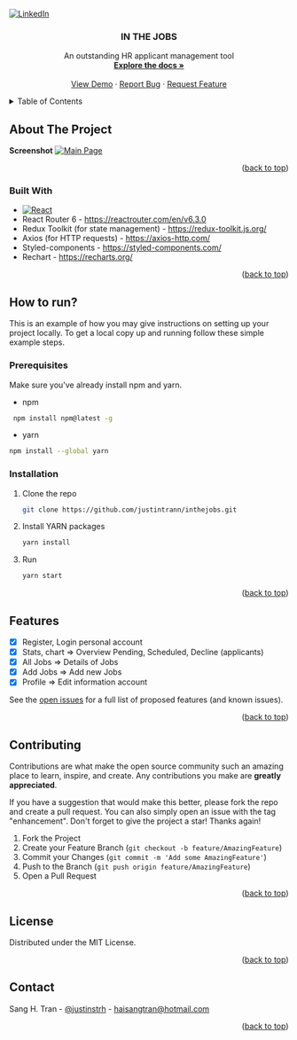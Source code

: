 
<!-- Improved compatibility of back to top link: See: https://github.com/othneildrew/Best-README-Template/pull/73 -->
<a name="readme-top"></a>

<!-- PROJECT SHIELDS -->
<!--
*** I'm using markdown "reference style" links for readability.
*** Reference links are enclosed in brackets [ ] instead of parentheses ( ).
*** See the bottom of this document for the declaration of the reference variables
*** for contributors-url, forks-url, etc. This is an optional, concise syntax you may use.
*** https://www.markdownguide.org/basic-syntax/#reference-style-links
-->
[![LinkedIn][linkedin-shield]][linkedin-url]



<!-- PROJECT LOGO -->
<h3 align="center">IN THE JOBS</h3>

  <p align="center">
    An outstanding HR applicant management tool
    <br />
    <a href="https://github.com/justintrann/inthejobs/blob/main/README.md"><strong>Explore the docs »</strong></a>
    <br />
    <br />
    <a href="https://inthejobs.vercel.app">View Demo</a>
    ·
    <a href="https://github.com/justintrann/inthejobs/issues">Report Bug</a>
    ·
    <a href="https://github.com/justintrann/inthejobs/issues">Request Feature</a>
  </p>
</div>



<!-- TABLE OF CONTENTS -->
<details>
  <summary>Table of Contents</summary>
  <ol>
    <li>
      <a href="#about-the-project">About The Project</a>
      <ul>
        <li><a href="#built-with">Built With</a></li>
      </ul>
    </li>
    <li>
      <a href="#how-to-run">How to run?</a>
      <ul>
        <li><a href="#prerequisites">Prerequisites</a></li>
        <li><a href="#installation">Installation</a></li>
      </ul>
    </li>
    <li><a href="#usage">Usage</a></li>
    <li><a href="#features">Features</a></li>
    <li><a href="#contributing">Contributing</a></li>
    <li><a href="#license">License</a></li>
    <li><a href="#contact">Contact</a></li>

  </ol>
</details>



<!-- ABOUT THE PROJECT -->
## About The Project
**Screenshot**
[![Main Page][product-screenshot]](https://i.postimg.cc/L61SVC4y/122121.jpg)



<p align="right">(<a href="#readme-top">back to top</a>)</p>


### Built With

* [![React][React.js]][React-url]
* React Router 6 - https://reactrouter.com/en/v6.3.0
* Redux Toolkit (for state management) - https://redux-toolkit.js.org/
* Axios (for HTTP requests) - https://axios-http.com/
* Styled-components - https://styled-components.com/
* Rechart - https://recharts.org/
<p align="right">(<a href="#readme-top">back to top</a>)</p>



<!-- GETTING STARTED -->
## How to run?

This is an example of how you may give instructions on setting up your project locally.
To get a local copy up and running follow these simple example steps.

### Prerequisites

Make sure you've already install npm and yarn.
* npm
 ```sh
  npm install npm@latest -g
  ```
 * yarn
  ```sh
  npm install --global yarn
  ```
  

### Installation

1. Clone the repo
   ```sh
   git clone https://github.com/justintrann/inthejobs.git
   ```
3. Install YARN packages
   ```sh
   yarn install
   ```
4. Run 
   ```sh
   yarn start
   ```

<p align="right">(<a href="#readme-top">back to top</a>)</p>


<!-- Features-->
## Features
- [x] Register, Login personal account
- [x] Stats, chart => Overview Pending, Scheduled, Decline (applicants)
- [x] All Jobs => Details of Jobs
- [x] Add Jobs => Add new Jobs
- [x] Profile => Edit information account

See the [open issues](https://github.com/github_username/repo_name/issues) for a full list of proposed features (and known issues).

<p align="right">(<a href="#readme-top">back to top</a>)</p>



<!-- CONTRIBUTING -->
## Contributing

Contributions are what make the open source community such an amazing place to learn, inspire, and create. Any contributions you make are **greatly appreciated**.

If you have a suggestion that would make this better, please fork the repo and create a pull request. You can also simply open an issue with the tag "enhancement".
Don't forget to give the project a star! Thanks again!

1. Fork the Project
2. Create your Feature Branch (`git checkout -b feature/AmazingFeature`)
3. Commit your Changes (`git commit -m 'Add some AmazingFeature'`)
4. Push to the Branch (`git push origin feature/AmazingFeature`)
5. Open a Pull Request

<p align="right">(<a href="#readme-top">back to top</a>)</p>



<!-- LICENSE -->
## License

Distributed under the MIT License.

<p align="right">(<a href="#readme-top">back to top</a>)</p>



<!-- CONTACT -->
## Contact

Sang H. Tran - [@justinstrh](https://twitter.com/justinstrh) - haisangtran@hotmail.com


<p align="right">(<a href="#readme-top">back to top</a>)</p>







<!-- MARKDOWN LINKS & IMAGES -->
<!-- https://www.markdownguide.org/basic-syntax/#reference-style-links -->

[product-screenshot]:https://i.postimg.cc/L61SVC4y/122121.jpg
[contributors-shield]: https://img.shields.io/github/contributors/github_username/repo_name.svg?style=for-the-badge
[contributors-url]: https://github.com/justintrann/inthejobs/graphs/contributors
[forks-shield]: https://img.shields.io/github/forks/github_username/repo_name.svg?style=for-the-badge
[forks-url]: https://github.com/github_username/repo_name/network/members
[stars-shield]: https://img.shields.io/github/stars/github_username/repo_name.svg?style=for-the-badge
[stars-url]: https://github.com/justintrann/inthejobs/stargazers
[issues-shield]: https://img.shields.io/github/issues/github_username/repo_name.svg?style=for-the-badge
[issues-url]: https://github.com/github_username/repo_name/issues
[license-shield]: https://img.shields.io/github/license/github_username/repo_name.svg?style=for-the-badge
[license-url]: https://github.com/github_username/repo_name/blob/master/LICENSE.txt
[linkedin-shield]: https://img.shields.io/badge/-LinkedIn-black.svg?style=for-the-badge&logo=linkedin&colorB=555
[linkedin-url]: https://www.linkedin.com/in/haisangtran/
[product-screenshot]: images/screenshot.png
[Next.js]: https://img.shields.io/badge/next.js-000000?style=for-the-badge&logo=nextdotjs&logoColor=white
[Next-url]: https://nextjs.org/
[React.js]: https://img.shields.io/badge/React-20232A?style=for-the-badge&logo=react&logoColor=61DAFB
[React-url]: https://reactjs.org/
[Vue.js]: https://img.shields.io/badge/Vue.js-35495E?style=for-the-badge&logo=vuedotjs&logoColor=4FC08D
[Vue-url]: https://vuejs.org/
[Angular.io]: https://img.shields.io/badge/Angular-DD0031?style=for-the-badge&logo=angular&logoColor=white
[Angular-url]: https://angular.io/
[Svelte.dev]: https://img.shields.io/badge/Svelte-4A4A55?style=for-the-badge&logo=svelte&logoColor=FF3E00
[Svelte-url]: https://svelte.dev/
[Laravel.com]: https://img.shields.io/badge/Laravel-FF2D20?style=for-the-badge&logo=laravel&logoColor=white
[Laravel-url]: https://laravel.com
[Bootstrap.com]: https://img.shields.io/badge/Bootstrap-563D7C?style=for-the-badge&logo=bootstrap&logoColor=white
[Bootstrap-url]: https://getbootstrap.com
[JQuery.com]: https://img.shields.io/badge/jQuery-0769AD?style=for-the-badge&logo=jquery&logoColor=white
[JQuery-url]: https://jquery.com
